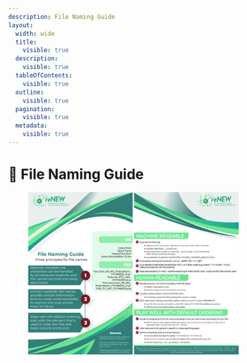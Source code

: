 ```yaml
---
description: File Naming Guide
layout:
  width: wide
  title:
    visible: true
  description:
    visible: true
  tableOfContents:
    visible: true
  outline:
    visible: true
  pagination:
    visible: true
  metadata:
    visible: true
---
```


# 🔵 File Naming Guide

<figure><img src="../../.gitbook/assets/File_Naming_Guidelines.jpg" alt=""><figcaption></figcaption></figure>
